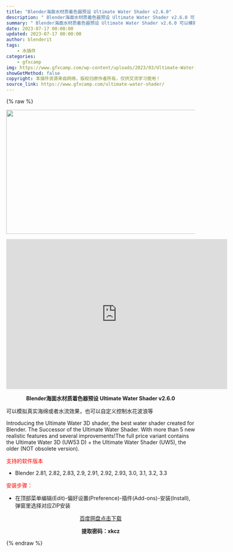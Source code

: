 ```yaml
---
title: "Blender海面水材质着色器预设 Ultimate Water Shader v2.6.0"
description: "﻿ Blender海面水材质着色器预设 Ultimate Water Shader v2.6.0 可以模拟真实海绵或者水流效果，也可以自定义控制水花波浪等 Introducing the Ultima..."
summary: "﻿ Blender海面水材质着色器预设 Ultimate Water Shader v2.6.0 可以模拟真实海绵或者水流效果，也可以自定义控制水花波浪等 Introducing the Ultima..."
date: 2023-07-17 00:00:00
updated: 2023-07-17 00:00:00
author: blenderit
tags: 
    - 水插件
categories:
    - gfxcamp
img: https://www.gfxcamp.com/wp-content/uploads/2023/03/Ultimate-Water-Shader.jpg
showGetMethod: false
copyright: 本插件资源来自网络，版权归原作者所有，仅供交流学习使用！
source_link: https://www.gfxcamp.com/ultimate-water-shader/
---
```


{% raw %}
<div><p><img decoding="async" class="aligncenter size-full wp-image-111025" src="https://www.gfxcamp.com/wp-content/uploads/2023/03/Ultimate-Water-Shader.jpg" data-src="https://www.gfxcamp.com/wp-content/uploads/2023/03/Ultimate-Water-Shader.jpg" alt="" width="590" height="331" data-srcset="https://www.gfxcamp.com/wp-content/uploads/2023/03/Ultimate-Water-Shader.jpg 590w, https://www.gfxcamp.com/wp-content/uploads/2023/03/Ultimate-Water-Shader-150x84.jpg 150w" data-sizes="(max-width: 590px) 100vw, 590px"></p><p style="text-align: center;"><iframe loading="lazy" src="https://player.youku.com/embed/XNTk1MDg2MTE3Ng==" width="590" height="400" frameborder="0" allowfullscreen="allowfullscreen" data-mce-fragment="1"><span data-mce-type="bookmark" style="display: inline-block; width: 0px; overflow: hidden; line-height: 0;" class="mce_SELRES_start">﻿</span></iframe></p><p style="text-align: center;"><strong>Blender海面水材质着色器预设 Ultimate Water Shader v2.6.0</strong></p><p>可以模拟真实海绵或者水流效果，也可以自定义控制水花波浪等</p><p>Introducing the Ultimate Water 3D shader, the best water shader created for Blender. The Successor of the Ultimate Water Shader. With more than 5 new realistic features and several improvements!The full price variant contains the Ultimate Water 3D (UW53 D) + the Ultimate Water 5hader (UW5), the older (NOT obsolete version).</p><p><span style="color: #ff0000;">支持的软件版本</span></p><ul>
<li>Blender 2.81, 2.82, 2.83, 2.9, 2.91, 2.92, 2.93, 3.0, 3.1, 3.2, 3.3</li>
</ul><p><span style="color: #ff0000;">安装步骤：</span></p><ul>
<li>在顶部菜单编辑(Edit)-偏好设置(Preference)-插件(Add-ons)-安装(Install),弹窗里选择对应ZIP安装</li>
</ul><p style="text-align: center;"><a class="maxbutton-3 maxbutton maxbutton-baidu" target="_blank" rel="noopener" href="https://pan.baidu.com/s/1DxveX24UWBC55wllLsS5sw?pwd=xkcz"><span class="mb-text">百度网盘点击下载</span></a></p><p style="text-align: center;"><strong>提取密码：xkcz</strong></p></div>
<div style="display: none">gfxcamp</div>
{% endraw %}